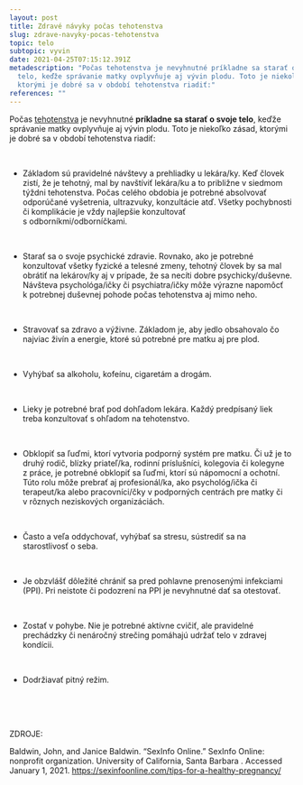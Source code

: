 ```yaml
---
layout: post
title: Zdravé návyky počas tehotenstva
slug: zdrave-navyky-pocas-tehotenstva
topic: telo
subtopic: vyvin
date: 2021-04-25T07:15:12.391Z
metadescription: "Počas tehotenstva je nevyhnutné príkladne sa starať o svoje
  telo, keďže správanie matky ovplyvňuje aj vývin plodu. Toto je niekoľko zásad,
  ktorými je dobré sa v období tehotenstva riadiť:"
references: ""
---
```

Počas [tehotenstva](/vyvinove-fazy-plodu-a-tehotenstvo/) je nevyhnutné **príkladne sa starať o svoje telo**, keďže správanie matky ovplyvňuje aj vývin plodu. Toto je niekoľko zásad, ktorými je dobré sa v období tehotenstva riadiť: 

<br>

* Základom sú pravidelné návštevy a prehliadky u lekára/ky. Keď človek zistí, že je tehotný, mal by navštíviť lekára/ku a to približne v siedmom týždni tehotenstva. Počas celého obdobia je potrebné absolvovať odporúčané vyšetrenia, ultrazvuky, konzultácie atď. Všetky pochybnosti či komplikácie je vždy najlepšie konzultovať s odborníkmi/odborníčkami. 

<br>

* Starať sa o svoje psychické zdravie. Rovnako, ako je potrebné konzultovať všetky fyzické a telesné zmeny, tehotný človek by sa mal obrátiť na lekárov/ky aj v prípade, že sa necíti dobre psychicky/duševne. Návšteva psychológa/ičky či psychiatra/ičky môže výrazne napomôcť k potrebnej duševnej pohode počas tehotenstva aj mimo neho. 

<br>

* Stravovať sa zdravo a výživne. Základom je, aby jedlo obsahovalo čo najviac živín a energie, ktoré sú potrebné pre matku aj pre plod. 

<br>

* Vyhýbať sa alkoholu, kofeínu, cigaretám a drogám. 

<br>

* Lieky je potrebné brať pod dohľadom lekára. Každý predpísaný liek treba konzultovať s ohľadom na tehotenstvo.

<br>

* Obklopiť sa ľuďmi, ktorí vytvoria podporný systém pre matku. Či už je to druhý rodič, blízky priateľ/ka, rodinní príslušníci, kolegovia či kolegyne z práce, je potrebné obklopiť sa ľuďmi, ktorí sú nápomocní a ochotní. Túto rolu môže prebrať aj profesionál/ka, ako psychológ/ička či terapeut/ka alebo pracovníci/čky v podporných centrách pre matky či v rôznych neziskových organizáciách.

<br>

* Často a veľa oddychovať, vyhýbať sa stresu, sústrediť sa na starostlivosť o seba. 

<br>

* Je obzvlášť dôležité chrániť sa pred pohlavne prenosenými infekciami (PPI). Pri neistote či podozrení na PPI je nevyhnutné dať sa otestovať.

<br>

* Zostať v pohybe. Nie je potrebné aktívne cvičiť, ale pravidelné prechádzky či nenáročný strečing pomáhajú udržať telo v zdravej kondícii. 

<br>

* Dodržiavať pitný režim.

<br>

<br>

<br>

<p class="important-text">ZDROJE:</p>

Baldwin, John, and Janice Baldwin. “SexInfo Online.” SexInfo Online: nonprofit organization. University of California, Santa Barbara . Accessed January 1, 2021. <https://sexinfoonline.com/tips-for-a-healthy-pregnancy/>